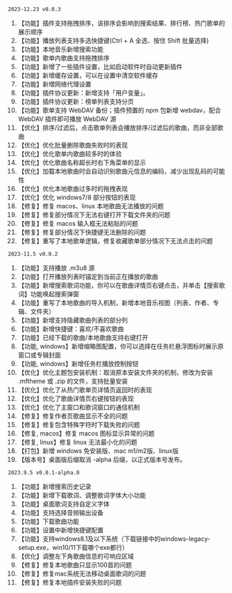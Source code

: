 `2023-12.23 v0.0.3`
1. 【功能】插件支持拖拽排序，该排序会影响到搜索结果、排行榜、热门歌单的展示顺序
2. 【功能】播放列表支持多选快捷键(Ctrl + A 全选、按住 Shift 批量选择)
3. 【功能】本地音乐新增搜索功能
4. 【功能】歌单内歌曲支持拖拽排序
5. 【功能】新增了一些插件设置，比如启动软件时自动更新插件
6. 【功能】新增缓存设置，可以在设置中清空软件缓存
7. 【功能】新增网络代理设置
8. 【功能】插件协议更新：新增支持「用户变量」。
9. 【功能】插件协议更新：榜单列表支持分页
10. 【功能】歌单支持 WebDAV 备份；插件预置的 npm 包新增 webdav，配合 WebDAV 插件即可播放 WebDAV 源
11. 【优化】排序/过滤后，点击歌单列表会播放排序/过滤后的歌曲，而非全部歌曲
12. 【优化】优化批量删除歌曲失败时的表现
13. 【优化】优化歌单内歌曲较多时的体验
14. 【优化】优化歌曲名称超长时右下角菜单的显示
15. 【优化】加载本地歌曲时会自动识别歌曲元信息的编码，减少出现乱码的可能性
16. 【优化】优化本地歌曲过多时的拖拽表现
17. 【优化】优化 windows7/8 部分按钮的表现
18. 【修复】修复 macos、linux 本地歌曲无法播放的问题
19. 【修复】修复部分情况下无法右键打开下载文件夹的问题
20. 【修复】修复 macos 输入框无法粘贴的问题
21. 【修复】修复部分情况下快捷键无法删除的问题
22. 【修复】重写了本地歌单逻辑，修复收藏歌单部分情况下无法点击的问题

`2023-11.5 v0.0.2`
1. 【功能】支持播放 .m3u8 源
2. 【功能】打开播放列表时锚定到当前正在播放的歌曲
3. 【功能】新增搜索歌词功能，你可以在歌曲详情页右键点击，并单击【搜索歌词】功能唤起搜索弹窗
4. 【功能】重写了本地歌曲的导入机制，新增本地音乐视图（列表、作者、专辑、文件夹）
5. 【功能】新增支持隐藏歌曲列表的部分列
6. 【功能】新增快捷键：喜欢/不喜欢歌曲
7. 【功能】已经下载的歌曲/本地歌曲支持右键打开
8. 【功能, windows】新增缩略图配置，你可以选择在任务栏悬浮图标时展示原窗口或专辑封面
9. 【功能, windows】新增任务栏播放控制按钮
10. 【优化】优化主题包安装机制：取消原本安装文件夹的机制，修改为安装 .mftheme 或 .zip 的文件，支持批量安装
11. 【优化】优化了从热门歌单页详情页返回时的表现
12. 【优化】优化了歌曲详情页右键按钮的表现
13. 【优化】优化了主窗口和歌词窗口的通信机制
14. 【修复】修复作者页歌曲显示不全的问题
15. 【修复】修复包含特殊字符时下载失败的问题
16. 【修复, macos】修复 macos 图标显示异常的问题
17. 【修复, linux】修复 linux 无法最小化的问题
18. 【打包】新增 windows 免安装版、mac m1/m2版、linux版
19. 【版本号】桌面版后缀取消 -alpha 后缀，以正式版本号发布。

`2023.9.5 v0.0.1-alpha.0`
1. 【功能】新增搜索历史记录
2. 【功能】新增下载歌词、调整歌词字体大小功能
3. 【功能】桌面歌词支持自定义字体
4. 【功能】支持选择音频输出设备
5. 【功能】下载歌曲功能
6. 【功能】设置中新增快捷键配置
7. 【功能】支持windows8.1及以下系统（下载链接中的windows-legacy-setup.exe，win10/11下载哪个exe都行）
8. 【优化】调整左下角歌曲信息的可响应区域
9. 【修复】修复本地歌曲只显示100首的问题
10. 【修复】修复mac系统无法移动桌面歌词的问题
11. 【修复】修复本地插件安装失败的问题
